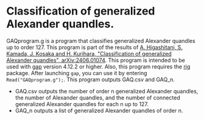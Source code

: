 # Classification of generalized Alexander quandles.

GAQprogram.g is a program that classifies generalized Alexander quandles up to order 127.
This program is part of the results of [A. Higashitani, S. Kamada, J. Kosaka and H. Kurihara, "Classification of generalized Alexander quandles", arXiv:2406.01074](https://arxiv.org/abs/2406.01074).
This program is intended to be used with [gap](https://www.gap-system.org/index.html) version 4.12.2 or higher.
Also, this program requires the [rig](https://github.com/gap-packages/rig) package.
After launching `gap`, you can use it by entering `Read("GAQprogram.g");`.
This program outputs GAQ.csv and GAQ_n.

- GAQ.csv outputs the number of order n generalized Alexander quandles, the number of Alexander quandles, and the number of connected generalized Alexander quandles for each n up to 127.
- GAQ_n outputs a list of generalized Alexander quandles of order n.
